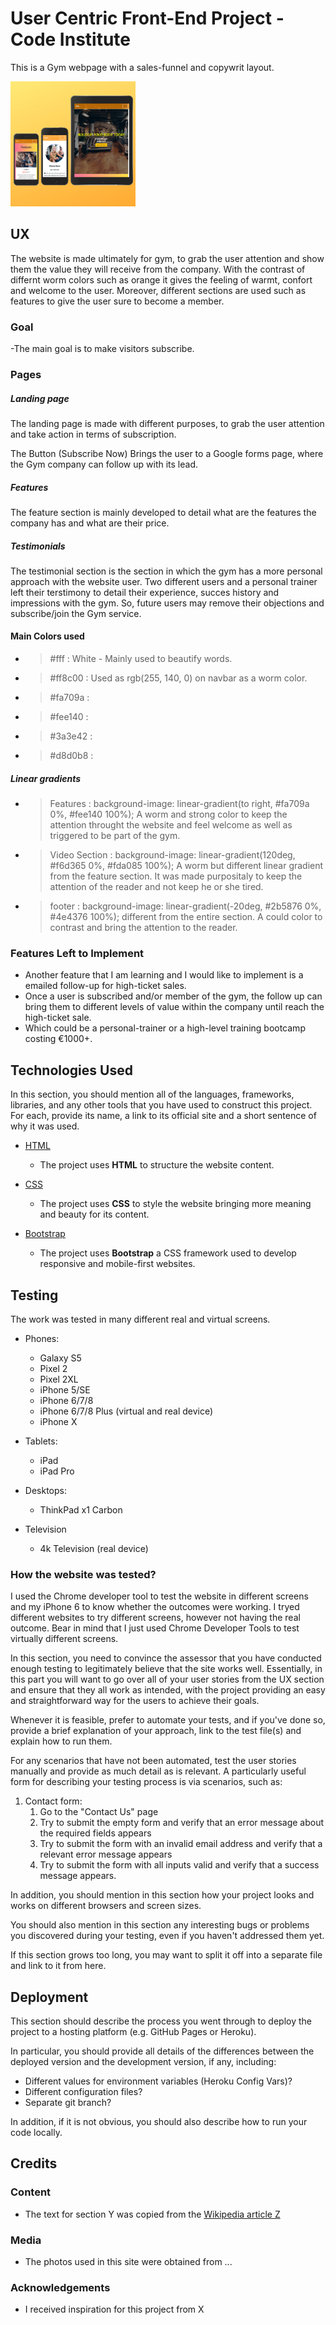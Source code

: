 # User Centric Front-End Project - Code Institute

This is a Gym webpage with a sales-funnel and copywrit layout.
 
 <img src="assets/images/readme-imgs/devices.png" width="200" heigh="200" >
 
## UX

The website is made ultimately for gym, to grab the user attention and show them the value they will receive from the company.
With the contrast of differnt worm colors such as orange it gives the feeling of warmt, confort and welcome to the user.
Moreover, different sections are used such as features to give the user sure to become a member. 
 
### Goal

-The main goal is to make visitors subscribe.

### Pages

##### Landing page

The landing page is made with different purposes, to grab the user attention and take action in terms of subscription.

The Button (Subscribe Now) Brings the user to a Google forms page, where the Gym company can follow up with its lead.

##### Features

The feature section is mainly developed to detail what are the features the company has and what are their price.

##### Testimonials

The testimonial section is the section in which the gym has a more personal approach with the website user. 
Two different users and a personal trainer left their terstimony to detail their experience, succes history and impressions with the gym.
So, future users may remove their objections and subscribe/join the Gym service. 

#### Main Colors used

- > #fff : White - Mainly used to beautify words.
- > #ff8c00 : Used as rgb(255, 140, 0) on navbar as a worm color.
- > #fa709a :
- > #fee140 :
- > #3a3e42 : 
- > #d8d0b8 : 

##### Linear gradients

- > Features : background-image: linear-gradient(to right, #fa709a 0%, #fee140 100%); A worm and strong color to keep the attention throught the website and feel welcome as well as triggered to be part of the gym.
- > Video Section : background-image: linear-gradient(120deg, #f6d365 0%, #fda085 100%); A worm but different linear gradient from the feature section. It was made purpositaly to keep the attention of the reader and not keep he or she tired. 
- > footer : background-image: linear-gradient(-20deg, #2b5876 0%, #4e4376 100%); different from the entire section. A could color to contrast and bring the attention to the reader.
 

### Features Left to Implement

- Another feature that I am learning and I would like to implement is a emailed follow-up for high-ticket sales. 
- Once a user is subscribed and/or member of the gym, the follow up can bring them to different levels of value within the company until reach the high-ticket sale.
- Which could be a personal-trainer or a high-level training bootcamp costing €1000+.

## Technologies Used

In this section, you should mention all of the languages, frameworks, libraries, and any other tools that you have used to construct this project. For each, provide its name, a link to its official site and a short sentence of why it was used.

- [HTML](https://html.com/)
    - The project uses **HTML** to structure the website content.
    
- [CSS](https://developer.mozilla.org/en-US/docs/Web/CSS)
    - The project uses **CSS** to style the website bringing more meaning and beauty for its content.

- [Bootstrap](https://getbootstrap.com/)
    - The project uses **Bootstrap** a CSS framework used to develop responsive and mobile-first websites.
    
## Testing

The work was tested in many different real and virtual screens. 

- Phones:

   - Galaxy S5
   - Pixel 2
   - Pixel 2XL
   - iPhone 5/SE
   - iPhone 6/7/8
   - iPhone 6/7/8 Plus (virtual and real device)
   - iPhone X

- Tablets:

   - iPad
   - iPad Pro
 
- Desktops:

   - ThinkPad x1 Carbon
   
- Television
  
   - 4k Television (real device)

### How the website was tested?

I used the Chrome developer tool to test the website in different screens and my iPhone 6 to know whether the outcomes were working. I tryed different websites to try different screens, however not having the real outcome.
Bear in mind that I just used Chrome Developer Tools to test virtually different screens.











In this section, you need to convince the assessor that you have conducted enough testing to legitimately believe that the site works well. Essentially, in this part you will want to go over all of your user stories from the UX section and ensure that they all work as intended, with the project providing an easy and straightforward way for the users to achieve their goals.

Whenever it is feasible, prefer to automate your tests, and if you've done so, provide a brief explanation of your approach, link to the test file(s) and explain how to run them.

For any scenarios that have not been automated, test the user stories manually and provide as much detail as is relevant. A particularly useful form for describing your testing process is via scenarios, such as:

1. Contact form:
    1. Go to the "Contact Us" page
    2. Try to submit the empty form and verify that an error message about the required fields appears
    3. Try to submit the form with an invalid email address and verify that a relevant error message appears
    4. Try to submit the form with all inputs valid and verify that a success message appears.

In addition, you should mention in this section how your project looks and works on different browsers and screen sizes.

You should also mention in this section any interesting bugs or problems you discovered during your testing, even if you haven't addressed them yet.

If this section grows too long, you may want to split it off into a separate file and link to it from here.

## Deployment

This section should describe the process you went through to deploy the project to a hosting platform (e.g. GitHub Pages or Heroku).

In particular, you should provide all details of the differences between the deployed version and the development version, if any, including:
- Different values for environment variables (Heroku Config Vars)?
- Different configuration files?
- Separate git branch?

In addition, if it is not obvious, you should also describe how to run your code locally.


## Credits

### Content
- The text for section Y was copied from the [Wikipedia article Z](https://en.wikipedia.org/wiki/Z)

### Media
- The photos used in this site were obtained from ...

### Acknowledgements

- I received inspiration for this project from X